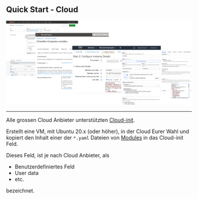Quick Start - Cloud
-------------------

![](../images/cloud-init-ui.png)

- - - 

Alle grossen Cloud Anbieter unterstützten [Cloud-init](https://cloudinit.readthedocs.io/en/latest/).

Erstellt eine VM, mit Ubuntu 20.x (oder höher), in der Cloud Eurer Wahl und kopiert den Inhalt einer der `*.yaml` Dateien von [Modules](../modules/) in das Cloud-init Feld.

Dieses Feld, ist je nach Cloud Anbieter, als
* Benutzerdefiniertes Feld
* User data
* etc.

bezeichnet.